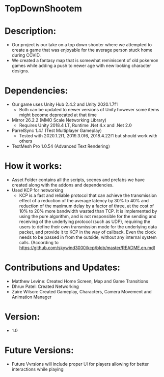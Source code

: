 # TopDownShootem

# Description:
  - Our project is our take on a top down shooter where we attempted to create a game that was enjoyable for the average person stuck home during COVID. 
  - We created a fantasy map that is somewhat reminiscent of old pokemon games while adding a push to newer age with new looking character designs.

# Dependencies:
  - Our game uses Unity Hub 2.4.2 and Unity 2020.1.7f1
    - Both can be updated to newer versions of Unity however some items might become deprecated at that time
  - Mirror 26.2.2 (MMO Scale Networking Library)
    - Requires Unity 2018.4 LT, Runtime .Net 4.x and .Net 2.0
  - ParrelSync 1.4.1 (Test Multiplayer Gameplay)
    - Tested with 2020.1.2f1, 2019.3.0f6, 2018.4.22f1 but should work with others
  - TextMesh Pro 1.0.54 (Advanced Text Rendering)

# How it works:
  - Asset Folder contains all the scripts, scenes and prefabs we have created along with the addons and dependencies. 
  - Used KCP for networking
    - KCP is a fast and reliable protocol that can achieve the transmission effect of a reduction of the average latency by 30% to 40% and reduction of the maximum delay by a factor of three, at the cost of 10% to 20% more bandwidth wasted than TCP. It is implemented by using the pure algorithm, and is not responsible for the sending and receiving of the underlying protocol (such as UDP), requiring the users to define their own transmission mode for the underlying data packet, and provide it to KCP in the way of callback. Even the clock needs to be passed in from the outside, without any internal system calls. (According to https://github.com/skywind3000/kcp/blob/master/README.en.md)
    
# Contributions and Updates:
  - Matthew Levine: Created Home Screen, Map and Game Transitions
  - Dhruv Patel: Created Networking 
  - Zaire Wilson: Created Gameplay, Characters, Camera Movement and Animation Manager 
# Version:
  - 1.0
# Future Versions:
  - Future Vvrsions will include proper UI for players allowing for better interactions while playing
